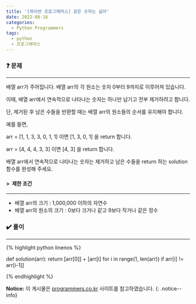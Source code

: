 ```yaml
---
title: '[파이썬 프로그래머스] 같은 숫자는 싫어'
date: 2022-08-16
categories:
  - Python Programmers
tags:
  - python
  - 프로그래머스
---
```


### ❓ 문제

---

배열 arr가 주어집니다. 배열 arr의 각 원소는 숫자 0부터 9까지로 이루어져 있습니다.

이때, 배열 arr에서 연속적으로 나타나는 숫자는 하나만 남기고 전부 제거하려고 합니다.

단, 제거된 후 남은 수들을 반환할 때는 배열 arr의 원소들의 순서를 유지해야 합니다.

예를 들면,

arr = [1, 1, 3, 3, 0, 1, 1] 이면 [1, 3, 0, 1] 을 return 합니다.

arr = [4, 4, 4, 3, 3] 이면 [4, 3] 을 return 합니다.

배열 arr에서 연속적으로 나타나는 숫자는 제거하고 남은 수들을 return 하는 solution 함수를 완성해 주세요.

#### > &nbsp;제한 조건

---

- 배열 arr의 크기 : 1,000,000 이하의 자연수
- 배열 arr의 원소의 크기 : 0보다 크거나 같고 9보다 작거나 같은 정수

### ✔️ 풀이

---

{% highlight python linenos %}

def solution(arr):
  return [arr[0]] + [arr[i] for i in range(1, len(arr)) if arr[i] != arr[i-1]]

{% endhighlight %}

**Notice:** 이 게시물은 [programmers.co.kr](https://programmers.co.kr/learn/courses/30/lessons/12906) 사이트를 참고하였습니다.
{: .notice--info}
